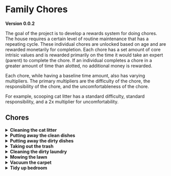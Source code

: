 # Family Chores

**Version 0.0.2**

The goal of the project is to develop a rewards system for doing chores.  The house requires a certain level of routine maintenance that has a repeating cycle.  These individual chores are unlocked based on age and are rewarded monetarily for completion.  Each chore has a set amount of core intrisic values and is rewarded primarily on the time it would take an expert (parent) to complete the chore.  If an individual completes a chore in a greater amount of time than alotted, no additional money is rewarded.

Each chore, while having a baseline time amount, also has varying multipliers.  The primary multipliers are the difficulty of the chore, the responsibility of the chore, and the uncomfortableness of the chore.

For example, scooping cat litter has a standard difficulty, standard responsibility, and a 2x multiplier for uncomfortability.

## Chores

<details>
    <summary><b>Cleaning the cat litter</b></summary>
    ### Parameters
    - time: about 5 minutes
    - comfort: very uncomfortable
    - responsibility: everyone is responsible
    - frequency : weekly
</details>
<details>
    <summary><b>Putting away the clean dishes</b></summary>
    - time: about 4 minutes
    - comfort: comfortable
    - responsibility: semi-responsible
    - frequency : weekly
</details>
<details>
    <summary><b>Putting away the dirty dishes</b></summary>
    - time: about 4 minutes
    - comfort: somewhat uncomfortable
    - responsibility: semi-responsible
    - frequency : weekly
</details>
<details>
    <summary><b>Taking out the trash</b></summary>
    - time: about 5 minutes
    - comfort: uncomfortable
    - responsibility: everyone is responsible
    - frequency : weekly
</details>
<details>
    <summary><b>Cleaning the dirty laundry</b></summary>
    - time: about 5 minutes
    - comfort: comfortable
    - responsibility: semi-responsible
    - frequency : weekly
</details>
<details>
    <summary><b>Mowing the lawn</b></summary>
    - time: about 30 minutes
    - comfort: comfortable
    - responsibility: everyone is responsible
    - frequency : weekly
</details>
<details>
    <summary><b>Vacuum the carpet</b></summary>
    - time: about 30 minutes
    - comfort: comfortable
    - responsibility: semi-responsible
    - frequency : weekly
</details>
<details>
    <summary><b>Tidy up bedroom</b></summary>
    - time: about 10 minutes
    - comfort: comfortable
    - responsibility: everyone is responsible
    - frequency : twice a week
</details>